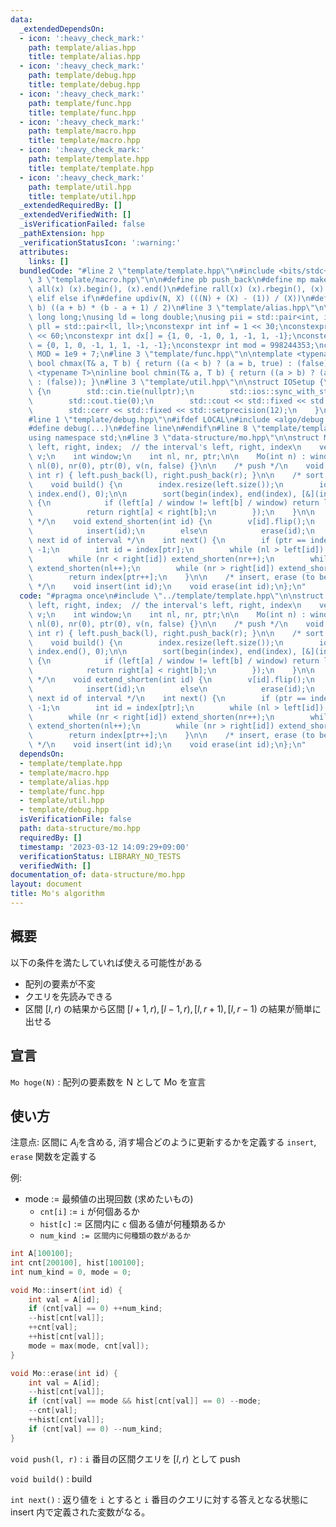 ```yaml
---
data:
  _extendedDependsOn:
  - icon: ':heavy_check_mark:'
    path: template/alias.hpp
    title: template/alias.hpp
  - icon: ':heavy_check_mark:'
    path: template/debug.hpp
    title: template/debug.hpp
  - icon: ':heavy_check_mark:'
    path: template/func.hpp
    title: template/func.hpp
  - icon: ':heavy_check_mark:'
    path: template/macro.hpp
    title: template/macro.hpp
  - icon: ':heavy_check_mark:'
    path: template/template.hpp
    title: template/template.hpp
  - icon: ':heavy_check_mark:'
    path: template/util.hpp
    title: template/util.hpp
  _extendedRequiredBy: []
  _extendedVerifiedWith: []
  _isVerificationFailed: false
  _pathExtension: hpp
  _verificationStatusIcon: ':warning:'
  attributes:
    links: []
  bundledCode: "#line 2 \"template/template.hpp\"\n#include <bits/stdc++.h>\n#line\
    \ 3 \"template/macro.hpp\"\n\n#define pb push_back\n#define mp make_pair\n#define\
    \ all(x) (x).begin(), (x).end()\n#define rall(x) (x).rbegin(), (x).rend()\n#define\
    \ elif else if\n#define updiv(N, X) (((N) + (X) - (1)) / (X))\n#define sigma(a,\
    \ b) ((a + b) * (b - a + 1) / 2)\n#line 3 \"template/alias.hpp\"\n\nusing ll =\
    \ long long;\nusing ld = long double;\nusing pii = std::pair<int, int>;\nusing\
    \ pll = std::pair<ll, ll>;\nconstexpr int inf = 1 << 30;\nconstexpr ll INF = 1LL\
    \ << 60;\nconstexpr int dx[] = {1, 0, -1, 0, 1, -1, 1, -1};\nconstexpr int dy[]\
    \ = {0, 1, 0, -1, 1, 1, -1, -1};\nconstexpr int mod = 998244353;\nconstexpr int\
    \ MOD = 1e9 + 7;\n#line 3 \"template/func.hpp\"\n\ntemplate <typename T>\ninline\
    \ bool chmax(T& a, T b) { return ((a < b) ? (a = b, true) : (false)); }\ntemplate\
    \ <typename T>\ninline bool chmin(T& a, T b) { return ((a > b) ? (a = b, true)\
    \ : (false)); }\n#line 3 \"template/util.hpp\"\n\nstruct IOSetup {\n    IOSetup()\
    \ {\n        std::cin.tie(nullptr);\n        std::ios::sync_with_stdio(false);\n\
    \        std::cout.tie(0);\n        std::cout << std::fixed << std::setprecision(12);\n\
    \        std::cerr << std::fixed << std::setprecision(12);\n    }\n} IOSetup;\n\
    #line 1 \"template/debug.hpp\"\n#ifdef LOCAL\n#include <algo/debug.hpp>\n#else\n\
    #define debug(...)\n#define line\n#endif\n#line 8 \"template/template.hpp\"\n\
    using namespace std;\n#line 3 \"data-structure/mo.hpp\"\n\nstruct Mo {\n    vector<int>\
    \ left, right, index;  // the interval's left, right, index\n    vector<bool>\
    \ v;\n    int window;\n    int nl, nr, ptr;\n\n    Mo(int n) : window((int)sqrt(n)),\
    \ nl(0), nr(0), ptr(0), v(n, false) {}\n\n    /* push */\n    void push(int l,\
    \ int r) { left.push_back(l), right.push_back(r); }\n\n    /* sort intervals */\n\
    \    void build() {\n        index.resize(left.size());\n        iota(index.begin(),\
    \ index.end(), 0);\n\n        sort(begin(index), end(index), [&](int a, int b)\
    \ {\n            if (left[a] / window != left[b] / window) return left[a] < left[b];\n\
    \            return right[a] < right[b];\n        });\n    }\n\n    /* extend-shorten\
    \ */\n    void extend_shorten(int id) {\n        v[id].flip();\n        if (v[id])\n\
    \            insert(id);\n        else\n            erase(id);\n    }\n\n    /*\
    \ next id of interval */\n    int next() {\n        if (ptr == index.size()) return\
    \ -1;\n        int id = index[ptr];\n        while (nl > left[id]) extend_shorten(--nl);\n\
    \        while (nr < right[id]) extend_shorten(nr++);\n        while (nl < left[id])\
    \ extend_shorten(nl++);\n        while (nr > right[id]) extend_shorten(--nr);\n\
    \        return index[ptr++];\n    }\n\n    /* insert, erase (to be set appropriately)\
    \ */\n    void insert(int id);\n    void erase(int id);\n};\n"
  code: "#pragma once\n#include \"../template/template.hpp\"\n\nstruct Mo {\n    vector<int>\
    \ left, right, index;  // the interval's left, right, index\n    vector<bool>\
    \ v;\n    int window;\n    int nl, nr, ptr;\n\n    Mo(int n) : window((int)sqrt(n)),\
    \ nl(0), nr(0), ptr(0), v(n, false) {}\n\n    /* push */\n    void push(int l,\
    \ int r) { left.push_back(l), right.push_back(r); }\n\n    /* sort intervals */\n\
    \    void build() {\n        index.resize(left.size());\n        iota(index.begin(),\
    \ index.end(), 0);\n\n        sort(begin(index), end(index), [&](int a, int b)\
    \ {\n            if (left[a] / window != left[b] / window) return left[a] < left[b];\n\
    \            return right[a] < right[b];\n        });\n    }\n\n    /* extend-shorten\
    \ */\n    void extend_shorten(int id) {\n        v[id].flip();\n        if (v[id])\n\
    \            insert(id);\n        else\n            erase(id);\n    }\n\n    /*\
    \ next id of interval */\n    int next() {\n        if (ptr == index.size()) return\
    \ -1;\n        int id = index[ptr];\n        while (nl > left[id]) extend_shorten(--nl);\n\
    \        while (nr < right[id]) extend_shorten(nr++);\n        while (nl < left[id])\
    \ extend_shorten(nl++);\n        while (nr > right[id]) extend_shorten(--nr);\n\
    \        return index[ptr++];\n    }\n\n    /* insert, erase (to be set appropriately)\
    \ */\n    void insert(int id);\n    void erase(int id);\n};\n"
  dependsOn:
  - template/template.hpp
  - template/macro.hpp
  - template/alias.hpp
  - template/func.hpp
  - template/util.hpp
  - template/debug.hpp
  isVerificationFile: false
  path: data-structure/mo.hpp
  requiredBy: []
  timestamp: '2023-03-12 14:09:29+09:00'
  verificationStatus: LIBRARY_NO_TESTS
  verifiedWith: []
documentation_of: data-structure/mo.hpp
layout: document
title: Mo's algorithm
---
```


## 概要

以下の条件を満たしていれば使える可能性がある
- 配列の要素が不変
- クエリを先読みできる
- 区間 $[l,r)$ の結果から区間 $[l+1,r),[l-1,r),[l,r+1),[l,r-1)$ の結果が簡単に出せる

## 宣言

`Mo hoge(N)` : 配列の要素数を N として Mo を宣言

## 使い方

注意点: 区間に $A_i$を含める, 消す場合どのように更新するかを定義する `insert`, `erase` 関数を定義する

例:
- mode := 最頻値の出現回数 (求めたいもの)
    - `cnt[i]` := `i` が何個あるか
    - `hist[c]` := 区間内に `c` 個ある値が何種類あるか
    - `num_kind := 区間内に何種類の数があるか`

```cpp
int A[100100];
int cnt[200100], hist[100100];
int num_kind = 0, mode = 0;

void Mo::insert(int id) {
    int val = A[id];
    if (cnt[val] == 0) ++num_kind;
    --hist[cnt[val]];
    ++cnt[val];
    ++hist[cnt[val]];
    mode = max(mode, cnt[val]);
}

void Mo::erase(int id) {
    int val = A[id];
    --hist[cnt[val]];
    if (cnt[val] == mode && hist[cnt[val]] == 0) --mode;
    --cnt[val];
    ++hist[cnt[val]];
    if (cnt[val] == 0) --num_kind;
}
```


`void push(l, r)` : `i` 番目の区間クエリを $[l, r)$ として push

`void build()` : build

`int next()` : 返り値を `i` とすると `i` 番目のクエリに対する答えとなる状態に insert 内で定義された変数がなる。
